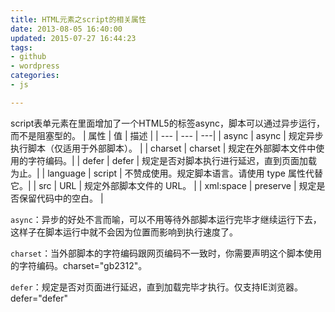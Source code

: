 ```yaml
---
title: HTML元素之script的相关属性
date: 2013-08-05 16:40:00
updated: 2015-07-27 16:44:23
tags: 
- github
- wordpress
categories: 
- js

---
```

script表单元素在里面增加了一个HTML5的标签async，脚本可以通过异步运行，而不是阻塞型的。
| 属性 |	值 |	描述 |
| --- | --- | ---|
| async | async | 规定异步执行脚本（仅适用于外部脚本）。 |
| charset | charset | 规定在外部脚本文件中使用的字符编码。| 
| defer | defer | 规定是否对脚本执行进行延迟，直到页面加载为止。| 
| language | script | 不赞成使用。规定脚本语言。请使用 type 属性代替它。| 
| src | URL | 规定外部脚本文件的 URL。 | 
| xml:space |  	preserve | 规定是否保留代码中的空白。 | 


<!--more-->


`async`：异步的好处不言而喻，可以不用等待外部脚本运行完毕才继续运行下去，这样子在脚本运行中就不会因为位置而影响到执行速度了。

`charset`：当外部脚本的字符编码跟网页编码不一致时，你需要声明这个脚本使用的字符编码。charset="gb2312"。

`defer`：规定是否对页面进行延迟，直到加载完毕才执行。仅支持IE浏览器。defer="defer"